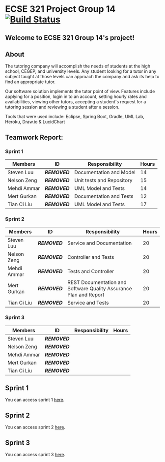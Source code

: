﻿# ECSE 321 Project Group 14 [![Build Status](https://travis-ci.com/McGill-ECSE321-Fall2019/project-group-14.svg?token=sDJUwxSysgdE6gnA8MXc&branch=master)](https://travis-ci.com/McGill-ECSE321-Fall2019/project-group-14)

## Welcome to ECSE 321 Group 14's project!

## About

The tutoring  company will accomplish the needs of students at the high school, CÉGEP, and university levels. Any student looking for a tutor in any subject taught at those levels can approach the company and ask its help to find an appropriate tutor. 

Our software solution implements the tutor point of view. Features include applying for a position, login in to an account, setting hourly rates and availabilities, viewing other tutors, accepting a student's request for a tutoring session and reviewing a student after a session. 

Tools that were used include: Eclipse, Spring Boot, Gradle, UML Lab, Heroku, Draw.io & LucidChart

## Teamwork Report:

### Sprint 1

| Members    | ID       | Responsibility| Hours |
|-------------|-----------|----------------|--------|
| Steven Luu  | ***REMOVED*** | Documentation and Model | 14    | 
| Nelson Zeng | ***REMOVED*** | Unit tests and Repository | 15    | 
| Mehdi Ammar | ***REMOVED*** | UML Model and Tests | 14    |
| Mert Gurkan | ***REMOVED*** | Documentation and Tests | 12    |
| Tian Ci Liu | ***REMOVED*** | UML Model and Tests | 17    | XX    |

### Sprint 2

| Members    | ID         | Responsibility    | Hours | 
|-------------|-----------|-------------------|-------|
| Steven Luu  | ***REMOVED*** | Service and Documentation | 20    | 
| Nelson Zeng | ***REMOVED*** | Controller and Tests | 20    |
| Mehdi Ammar | ***REMOVED*** | Tests and Controller | 20    | 
| Mert Gurkan | ***REMOVED*** | REST Documentation and Software Quality Assurance Plan and Report | 20    |
| Tian Ci Liu | ***REMOVED*** | Service and Tests | 20    | 

### Sprint 3

| Members    | ID         | Responsibility    | Hours | 
|-------------|-----------|-------------------|-------|
| Steven Luu  | ***REMOVED*** |                   |       | 
| Nelson Zeng | ***REMOVED*** |                   |       |
| Mehdi Ammar | ***REMOVED*** |                   |       | 
| Mert Gurkan | ***REMOVED*** |                   |       |
| Tian Ci Liu | ***REMOVED*** |                   |       | 

## Sprint 1
You can access sprint 1 [here](https://github.com/McGill-ECSE321-Fall2019/project-group-14/wiki/Sprint-1).

## Sprint 2
You can access sprint 2 [here](https://github.com/McGill-ECSE321-Fall2019/project-group-14/wiki/Sprint-2).

## Sprint 3
You can access sprint 3 [here](https://github.com/McGill-ECSE321-Fall2019/project-group-14/wiki/Sprint-3).
